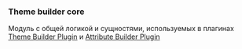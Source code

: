 ### Theme builder core

Модуль с общей логикой и сущностями, используемых в плагинах [Theme Builder Plugin](./plugin_theme_builder/README.MD) и [Attribute Builder Plugin](./plugin_attribute_builder/README.MD)